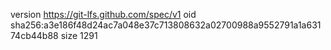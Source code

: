 version https://git-lfs.github.com/spec/v1
oid sha256:a3e186f48d24ac7a048e37c713808632a02700988a9552791a1a63174cb44b88
size 1291
